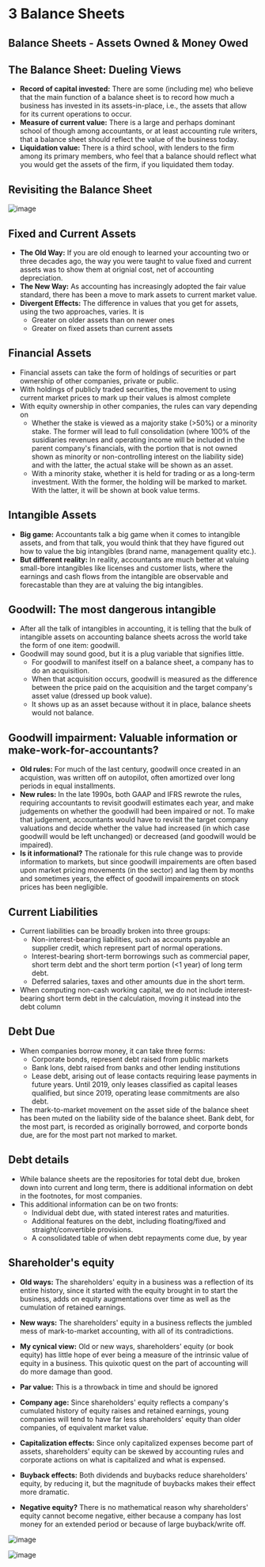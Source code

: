 # 3 Balance Sheets

## Balance Sheets - Assets Owned & Money Owed

## The Balance Sheet: Dueling Views

- **Record of capital invested:** There are some (including me) who believe that the main function of a balance sheet is to record how much a business has invested in its assets-in-place, i.e., the assets that allow for its current operations to occur.
- **Measure of current value:** There is a large and perhaps dominant school of though among accountants, or at least accounting rule writers, that a balance sheet should reflect the value of the business today.
- **Liquidation value:** There is a third school, with lenders to the firm among its primary members, who feel that a balance should reflect what you would get the assets of the firm, if you liquidated them today.

## Revisiting the Balance Sheet

![image](../../media/Accounting-for-Finance_3-Balance-Sheets-image1.jpg)

## Fixed and Current Assets

- **The Old Way:** If you are old enough to learned your accounting two or three decades ago, the way you were taught to value fixed and current assets was to show them at orignial cost, net of accounting depreciation.
- **The New Way:** As accounting has increasingly adopted the fair value standard, there has been a move to mark assets to current market value.
- **Divergent Effects:** The difference in values that you get for assets, using the two approaches, varies. It is
  - Greater on older assets than on newer ones
  - Greater on fixed assets than current assets

## Financial Assets

- Financial assets can take the form of holdings of securities or part ownership of other companies, private or public.
- With holdings of publicly traded securities, the movement to using current market prices to mark up their values is almost complete
- With equity ownership in other companies, the rules can vary depending on
  - Whether the stake is viewed as a majority stake (>50%) or a minority stake. The former will lead to full consolidation (where 100% of the susidiaries revenues and operating income will be included in the parent company's financials, with the portion that is not owned shown as minority or non-controlling interest on the liability side) and with the latter, the actual stake will be shown as an asset.
  - With a minority stake, whether it is held for trading or as a long-term investment. With the former, the holding will be marked to market. With the latter, it will be shown at book value terms.

## Intangible Assets

- **Big game:** Accountants talk a big game when it comes to intangible assets, and from that talk, you would think that they have figured out how to value the big intangibles (brand name, management quality etc.).
- **But different reality:** In reality, accountants are much better at valuing small-bore intangibles like licenses and customer lists, where the earnings and cash flows from the intangible are observable and forecastable than they are at valuing the big intangibles.

## Goodwill: The most dangerous intangible

- After all the talk of intangibles in accounting, it is telling that the bulk of intangible assets on accounting balance sheets across the world take the form of one item: goodwill.
- Goodwill may sound good, but it is a plug variable that signifies little.
  - For goodwill to manifest itself on a balance sheet, a company has to do an acquisition.
  - When that acquisition occurs, goodwill is measured as the difference between the price paid on the acquisition and the target company's asset value (dressed up book value).
  - It shows up as an asset because without it in place, balance sheets would not balance.

## Goodwill impairment: Valuable information or make-work-for-accountants?

- **Old rules:** For much of the last century, goodwill once created in an acquistion, was written off on autopilot, often amortized over long periods in equal installments.
- **New rules:** In the late 1990s, both GAAP and IFRS rewrote the rules, requiring accountants to revisit goodwill estimates each year, and make judgements on whether the goodwill had been impaired or not. To make that judgement, accountants would have to revisit the target company valuations and decide whether the value had increased (in which case goodwill would be left unchanged) or decreased (and goodwill would be impaired).
- **Is it informational?** The rationale for this rule change was to provide information to markets, but since goodwill impairements are often based upon market pricing movements (in the sector) and lag them by months and sometimes years, the effect of goodwill impairements on stock prices has been negligible.

## Current Liabilities

- Current liabilities can be broadly broken into three groups:
  - Non-interest-bearing liabilities, such as accounts payable an supplier credit, which represent part of normal operations.
  - Interest-bearing short-term borrowings such as commercial paper, short term debt and the short term portion (<1 year) of long term debt.
  - Deferred salaries, taxes and other amounts due in the short term.
- When computing non-cash working capital, we do not include interest-bearing short term debt in the calculation, moving it instead into the debt column

## Debt Due

- When companies borrow money, it can take three forms:
  - Corporate bonds, represent debt raised from public markets
  - Bank lons, debt raised from banks and other lending institutions
  - Lease debt, arising out of lease contacts requiring lease payments in future years. Until 2019, only leases classified as capital leases qualified, but since 2019, operating lease commitments are also debt.
- The mark-to-market movement on the asset side of the balance sheet has been muted on the liability side of the balance sheet. Bank debt, for the most part, is recorded as originally borrowed, and corporte bonds due, are for the most part not marked to market.

## Debt details

- While balance sheets are the repositories for total debt due, broken down into current and long term, there is additional information on debt in the footnotes, for most companies.
- This additional information can be on two fronts:
  - Individual debt due, with stated interest rates and maturities.
  - Additional features on the debt, including floating/fixed and straight/convertible provisions.
  - A consolidated table of when debt repayments come due, by year

## Shareholder's equity

- **Old ways:** The shareholders' equity in a business was a reflection of its entire history, since it started with the equity brought in to start the business, adds on equity augmentations over time as well as the cumulation of retained earnings.
- **New ways:** The shareholders' equity in a business reflects the jumbled mess of mark-to-market accounting, with all of its contradictions.
- **My cynical view:** Old or new ways, shareholders' equity (or book equity) has little hope of ever being a measure of the intrinsic value of equity in a business. This quixotic quest on the part of accounting will do more damage than good.

- **Par value:** This is a throwback in time and should be ignored
- **Company age:** Since shareholders' equity reflects a company's cumulated history of equity raises and retained earnings, young companies will tend to have far less shareholders' equity than older companies, of equivalent market value.
- **Capitalization effects:** Since only capitalized expenses become part of assets, shareholders' equity can be skewed by accounting rules and corporate actions on what is capitalized and what is expensed.
- **Buyback effects:** Both dividends and buybacks reduce shareholders' equity, by reducing it, but the magnitude of buybacks makes their effect more dramatic.
- **Negative equity?** There is no mathematical reason why shareholders' equity cannot become negative, either because a company has lost money for an extended period or because of large buyback/write off.

![image](../../media/Accounting-for-Finance_3-Balance-Sheets-image2.jpg)

![image](../../media/Accounting-for-Finance_3-Balance-Sheets-image3.jpg)
